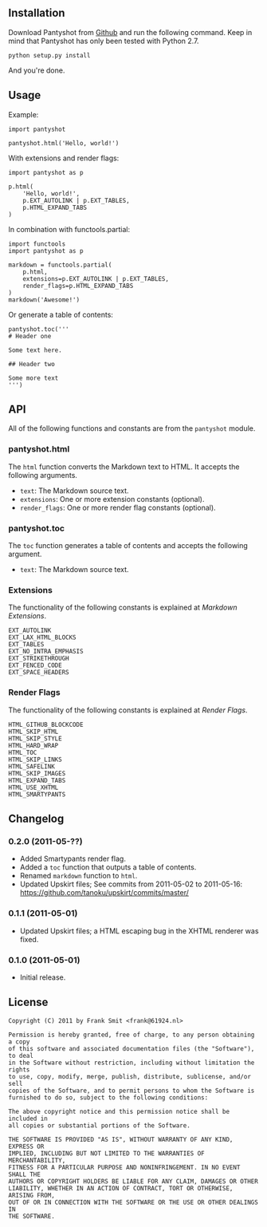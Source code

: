 ## Installation

Download Pantyshot from [Github][1] and run the following command. Keep in mind
that Pantyshot has only been tested with Python 2.7.

    python setup.py install

And you're done.


 [1]: https://github.com/FSX/pantyshot


## Usage

Example:

    import pantyshot

    pantyshot.html('Hello, world!')

With extensions and render flags:

    import pantyshot as p

    p.html(
        'Hello, world!',
        p.EXT_AUTOLINK | p.EXT_TABLES,
        p.HTML_EXPAND_TABS
    )

In combination with functools.partial:

    import functools
    import pantyshot as p

    markdown = functools.partial(
        p.html,
        extensions=p.EXT_AUTOLINK | p.EXT_TABLES,
        render_flags=p.HTML_EXPAND_TABS
    )
    markdown('Awesome!')

Or generate a table of contents:

    pantyshot.toc('''
    # Header one

    Some text here.

    ## Header two

    Some more text
    ''')


## API

All of the following functions and constants are from the `pantyshot` module.


### pantyshot.html

The `html` function converts the Markdown text to HTML. It accepts the following arguments.

 * `text`: The Markdown source text.
 * `extensions`: One or more extension constants (optional).
 * `render_flags`: One or more render flag constants (optional).


### pantyshot.toc

The `toc` function generates a table of contents and accepts the following argument.

 * `text`: The Markdown source text.


### Extensions

The functionality of the following constants is explained at *Markdown Extensions*.

    EXT_AUTOLINK
    EXT_LAX_HTML_BLOCKS
    EXT_TABLES
    EXT_NO_INTRA_EMPHASIS
    EXT_STRIKETHROUGH
    EXT_FENCED_CODE
    EXT_SPACE_HEADERS


### Render Flags

The functionality of the following constants is explained at *Render Flags*.


    HTML_GITHUB_BLOCKCODE
    HTML_SKIP_HTML
    HTML_SKIP_STYLE
    HTML_HARD_WRAP
    HTML_TOC
    HTML_SKIP_LINKS
    HTML_SAFELINK
    HTML_SKIP_IMAGES
    HTML_EXPAND_TABS
    HTML_USE_XHTML
    HTML_SMARTYPANTS


## Changelog

### 0.2.0 (2011-05-??)

 * Added Smartypants render flag.
 * Added a ``toc`` function that outputs a table of contents.
 * Renamed ``markdown`` function to ``html``.
 * Updated Upskirt files;
   See commits from 2011-05-02 to 2011-05-16:
   https://github.com/tanoku/upskirt/commits/master/


### 0.1.1 (2011-05-01)

 * Updated Upskirt files; a HTML escaping bug in the XHTML renderer was fixed.


### 0.1.0 (2011-05-01)

 * Initial release.




## License

    Copyright (C) 2011 by Frank Smit <frank@61924.nl>

    Permission is hereby granted, free of charge, to any person obtaining a copy
    of this software and associated documentation files (the "Software"), to deal
    in the Software without restriction, including without limitation the rights
    to use, copy, modify, merge, publish, distribute, sublicense, and/or sell
    copies of the Software, and to permit persons to whom the Software is
    furnished to do so, subject to the following conditions:

    The above copyright notice and this permission notice shall be included in
    all copies or substantial portions of the Software.

    THE SOFTWARE IS PROVIDED "AS IS", WITHOUT WARRANTY OF ANY KIND, EXPRESS OR
    IMPLIED, INCLUDING BUT NOT LIMITED TO THE WARRANTIES OF MERCHANTABILITY,
    FITNESS FOR A PARTICULAR PURPOSE AND NONINFRINGEMENT. IN NO EVENT SHALL THE
    AUTHORS OR COPYRIGHT HOLDERS BE LIABLE FOR ANY CLAIM, DAMAGES OR OTHER
    LIABILITY, WHETHER IN AN ACTION OF CONTRACT, TORT OR OTHERWISE, ARISING FROM,
    OUT OF OR IN CONNECTION WITH THE SOFTWARE OR THE USE OR OTHER DEALINGS IN
    THE SOFTWARE.
